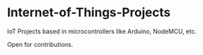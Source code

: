 # Internet-of-Things-Projects

IoT Projects based in microcontrollers like Arduino, NodeMCU, etc.

Open for contributions.
